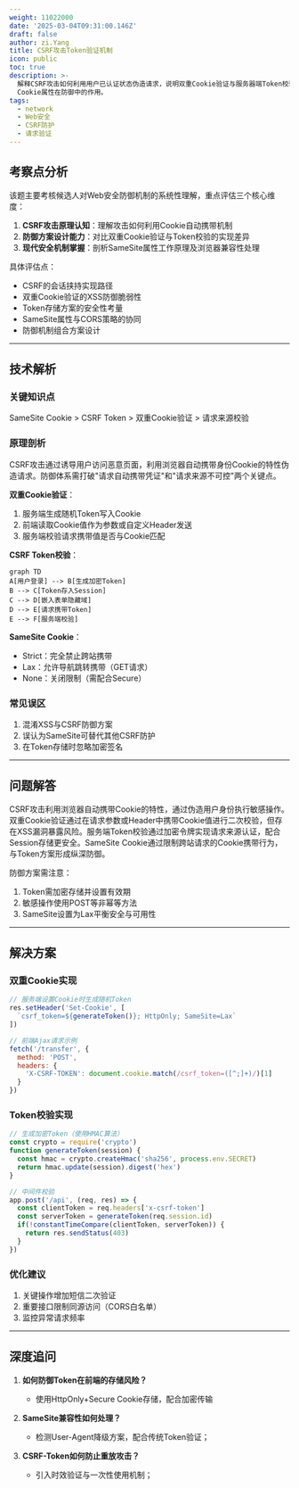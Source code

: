 ```yaml
---
weight: 11022000
date: '2025-03-04T09:31:00.146Z'
draft: false
author: zi.Yang
title: CSRF攻击Token验证机制
icon: public
toc: true
description: >-
  解释CSRF攻击如何利用用户已认证状态伪造请求，说明双重Cookie验证与服务器端Token校验的实现原理，以及SameSite
  Cookie属性在防御中的作用。
tags:
  - network
  - Web安全
  - CSRF防护
  - 请求验证
---
```


## 考察点分析

该题主要考核候选人对Web安全防御机制的系统性理解，重点评估三个核心维度：

1. **CSRF攻击原理认知**：理解攻击如何利用Cookie自动携带机制
2. **防御方案设计能力**：对比双重Cookie验证与Token校验的实现差异
3. **现代安全机制掌握**：剖析SameSite属性工作原理及浏览器兼容性处理

具体评估点：

- CSRF的会话挟持实现路径
- 双重Cookie验证的XSS防御脆弱性
- Token存储方案的安全性考量
- SameSite属性与CORS策略的协同
- 防御机制组合方案设计

---

## 技术解析

### 关键知识点

SameSite Cookie > CSRF Token > 双重Cookie验证 > 请求来源校验

### 原理剖析

CSRF攻击通过诱导用户访问恶意页面，利用浏览器自动携带身份Cookie的特性伪造请求。防御体系需打破"请求自动携带凭证"和"请求来源不可控"两个关键点。

**双重Cookie验证**：

1. 服务端生成随机Token写入Cookie
2. 前端读取Cookie值作为参数或自定义Header发送
3. 服务端校验请求携带值是否与Cookie匹配

**CSRF Token校验**：

```mermaid
graph TD
A[用户登录] --> B[生成加密Token]
B --> C[Token存入Session]
C --> D[嵌入表单隐藏域]
D --> E[请求携带Token]
E --> F[服务端校验]
```

**SameSite Cookie**：

- Strict：完全禁止跨站携带
- Lax：允许导航跳转携带（GET请求）
- None：关闭限制（需配合Secure）

### 常见误区

1. 混淆XSS与CSRF防御方案
2. 误认为SameSite可替代其他CSRF防护
3. 在Token存储时忽略加密签名

---

## 问题解答

CSRF攻击利用浏览器自动携带Cookie的特性，通过伪造用户身份执行敏感操作。双重Cookie验证通过在请求参数或Header中携带Cookie值进行二次校验，但存在XSS漏洞暴露风险。服务端Token校验通过加密令牌实现请求来源认证，配合Session存储更安全。SameSite Cookie通过限制跨站请求的Cookie携带行为，与Token方案形成纵深防御。

防御方案需注意：

1. Token需加密存储并设置有效期
2. 敏感操作使用POST等非幂等方法
3. SameSite设置为Lax平衡安全与可用性

---

## 解决方案

### 双重Cookie实现

```javascript
// 服务端设置Cookie时生成随机Token
res.setHeader('Set-Cookie', [
  `csrf_token=${generateToken()}; HttpOnly; SameSite=Lax`
])

// 前端Ajax请求示例
fetch('/transfer', {
  method: 'POST',
  headers: {
    'X-CSRF-TOKEN': document.cookie.match(/csrf_token=([^;]+)/)[1] 
  }
})
```

### Token校验实现

```javascript
// 生成加密Token（使用HMAC算法）
const crypto = require('crypto')
function generateToken(session) {
  const hmac = crypto.createHmac('sha256', process.env.SECRET)
  return hmac.update(session).digest('hex')
}

// 中间件校验
app.post('/api', (req, res) => {
  const clientToken = req.headers['x-csrf-token']
  const serverToken = generateToken(req.session.id)
  if(!constantTimeCompare(clientToken, serverToken)) {
    return res.sendStatus(403)
  }
})
```

### 优化建议

1. 关键操作增加短信二次验证
2. 重要接口限制同源访问（CORS白名单）
3. 监控异常请求频率

---

## 深度追问

1. **如何防御Token在前端的存储风险？**
   - 使用HttpOnly+Secure Cookie存储，配合加密传输

2. **SameSite兼容性如何处理？**
   - 检测User-Agent降级方案，配合传统Token验证；

3. **CSRF-Token如何防止重放攻击？**
   - 引入时效验证与一次性使用机制；
